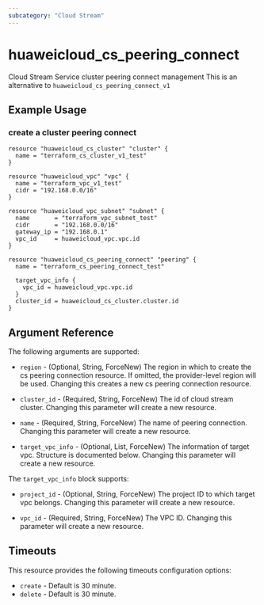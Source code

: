 ```yaml
---
subcategory: "Cloud Stream"
---
```


# huaweicloud_cs_peering_connect

Cloud Stream Service cluster peering connect management This is an alternative to `huaweicloud_cs_peering_connect_v1`

## Example Usage

### create a cluster peering connect

```hcl
resource "huaweicloud_cs_cluster" "cluster" {
  name = "terraform_cs_cluster_v1_test"
}

resource "huaweicloud_vpc" "vpc" {
  name = "terraform_vpc_v1_test"
  cidr = "192.168.0.0/16"
}

resource "huaweicloud_vpc_subnet" "subnet" {
  name       = "terraform_vpc_subnet_test"
  cidr       = "192.168.0.0/16"
  gateway_ip = "192.168.0.1"
  vpc_id     = huaweicloud_vpc.vpc.id
}

resource "huaweicloud_cs_peering_connect" "peering" {
  name = "terraform_cs_peering_connect_test"
  
  target_vpc_info {
    vpc_id = huaweicloud_vpc.vpc.id
  }
  cluster_id = huaweicloud_cs_cluster.cluster.id
}
```

## Argument Reference

The following arguments are supported:

* `region` - (Optional, String, ForceNew) The region in which to create the cs peering connection resource. If omitted,
  the provider-level region will be used. Changing this creates a new cs peering connection resource.

* `cluster_id` - (Required, String, ForceNew) The id of cloud stream cluster. Changing this parameter will create a new
  resource.

* `name` - (Required, String, ForceNew) The name of peering connection. Changing this parameter will create a new
  resource.

* `target_vpc_info` - (Optional, List, ForceNew) The information of target vpc. Structure is documented below. Changing
  this parameter will create a new resource.

The `target_vpc_info` block supports:

* `project_id` - (Optional, String, ForceNew) The project ID to which target vpc belongs. Changing this parameter will
  create a new resource.

* `vpc_id` - (Required, String, ForceNew) The VPC ID. Changing this parameter will create a new resource.

## Timeouts

This resource provides the following timeouts configuration options:

* `create` - Default is 30 minute.
* `delete` - Default is 30 minute.

